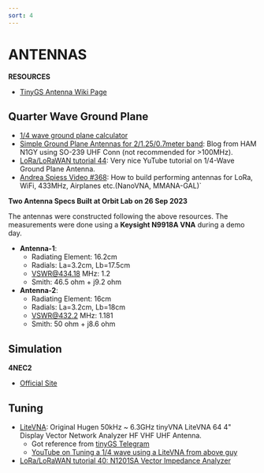 ```yaml
---
sort: 4
---
```


# ANTENNAS

**RESOURCES**

- [TinyGS Antenna Wiki Page](https://github.com/G4lile0/tinyGS/wiki/Antenna)

## Quarter Wave Ground Plane

- [1/4 wave ground plane calculator](https://m0ukd.com/calculators/quarter-wave-ground-plane-antenna-calculator/) 
- [Simple Ground Plane Antennas for 2/1.25/0.7meter band](http://www.n1gy.com/simple-ground-plane-antennas.html): Blog from HAM N1GY using SO-239 UHF Conn (not recommended for >100MHz). 
- [LoRa/LoRaWAN tutorial 44](https://www.youtube.com/watch?v=bWpjDM2CJXI): Very nice YuTube tutorial on 1/4-Wave Ground Plane Antenna.
- [Andrea Spiess Video #368](https://www.youtube.com/watch?v=6cVYsHCLKq8): How to build performing antennas for LoRa, WiFi, 433MHz, Airplanes etc.(NanoVNA, MMANA-GAL)`

**Two Antenna Specs Built at Orbit Lab on 26 Sep 2023**

The antennas were constructed following the above resources. The measurements were done using a **Keysight N9918A VNA** during a demo day.

- **Antenna-1**: 
  - Radiating Element: 16.2cm
  - Radials: La=3.2cm, Lb=17.5cm
  - VSWR@434.18 MHz: 1.2
  - Smith: 46.5 ohm + j9.2 ohm
- **Antenna-2**:
  - Radiating Element: 16cm
  - Radials: La=3.2cm, Lb=18cm
  - VSWR@432.2 MHz: 1.181
  - Smith: 50 ohm + j8.6 ohm

## Simulation

**4NEC2**
- [Official Site](https://www.qsl.net/4nec2/)

## Tuning 

- [LiteVNA](https://www.aliexpress.com/item/1005003551867442.html?srcSns=sns_Copy&spreadType=socialShare&bizType=ProductDetail&social_params=60367037557&aff_fcid=76c9a8868cce4ddab20cdf6d610738b4-1692354904870-06492-_EQ2ZMAP&tt=MG&aff_fsk=_EQ2ZMAP&aff_platform=default&sk=_EQ2ZMAP&aff_trace_key=76c9a8868cce4ddab20cdf6d610738b4-1692354904870-06492-_EQ2ZMAP&shareId=60367037557&businessType=ProductDetail&platform=AE&terminal_id=b7f9ed03597c45148e1069eb4123f838&afSmartRedirect=y): Original Hugen 50kHz ~ 6.3GHz tinyVNA LiteVNA 64 4" Display Vector Network Analyzer HF VHF UHF Antenna.
  - Got reference from [tinyGS Telegram](https://t.me/c/1448773154/78473/88123)
  - [YouTube on Tuning a 1/4 wave using a LiteVNA from above guy](https://www.youtube.com/watch?v=OJy-XjGYlGw)
- [LoRa/LoRaWAN tutorial 40: N1201SA Vector Impedance Analyzer](https://youtu.be/d3WSn_MaYiA)


